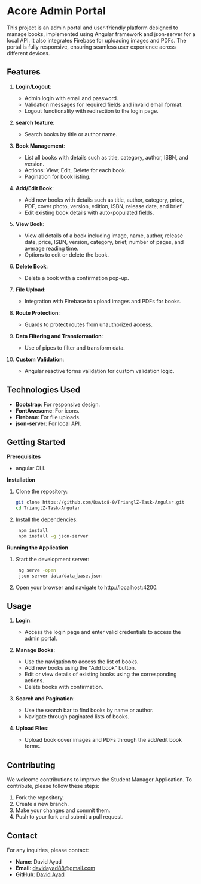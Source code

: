 # Acore Admin Portal 

This project is an admin portal and user-friendly platform designed to manage books, implemented using Angular framework and json-server for a local API. It also integrates Firebase for uploading images and PDFs. The portal is fully responsive, ensuring seamless user experience across different devices.

## Features

1. **Login/Logout**:
   - Admin login with email and password.
   - Validation messages for required fields and invalid email format.
   - Logout functionality with redirection to the login page.
  
2. **search feature**:
     - Search books by title or author name.

3. **Book Management**:
   - List all books with details such as title, category, author, ISBN, and version.
   - Actions: View, Edit, Delete for each book.
   - Pagination for book listing.

4. **Add/Edit Book**:
   - Add new books with details such as title, author, category, price, PDF, cover photo, version, edition, ISBN, release date, and brief.
   - Edit existing book details with auto-populated fields.

5. **View Book**:
   - View all details of a book including image, name, author, release date, price, ISBN, version, category, brief, number of pages, and average reading time.
   - Options to edit or delete the book.

6. **Delete Book**:
   - Delete a book with a confirmation pop-up.

7. **File Upload**:
   - Integration with Firebase to upload images and PDFs for books.

8. **Route Protection**:
   - Guards to protect routes from unauthorized access.

9. **Data Filtering and Transformation**:
   - Use of pipes to filter and transform data.

10. **Custom Validation**:
    - Angular reactive forms validation for custom validation logic.
   
      
## Technologies Used

- **Bootstrap**: For responsive design.
- **FontAwesome**: For icons.
- **Firebase**: For file uploads.
- **json-server**: For local API.


## Getting Started
  **Prerequisites**  
  * angular CLI.
    
**Installation**
1. Clone the repository:
   ```bash
   git clone https://github.com/David8-0/TrianglZ-Task-Angular.git
   cd TrianglZ-Task-Angular
2. Install the dependencies:
    ```bash
     npm install
     npm install -g json-server

**Running the Application**
1. Start the development server:
    ```bash
     ng serve -open
     json-server data/data_base.json
2. Open your browser and navigate to http://localhost:4200.

## Usage

1. **Login**:
   - Access the login page and enter valid credentials to access the admin portal.

2. **Manage Books**:
   - Use the navigation to access the list of books.
   - Add new books using the "Add book" button.
   - Edit or view details of existing books using the corresponding actions.
   - Delete books with confirmation.

3. **Search and Pagination**:
   - Use the search bar to find books by name or author.
   - Navigate through paginated lists of books.

4. **Upload Files**:
   - Upload book cover images and PDFs through the add/edit book forms.

## Contributing

We welcome contributions to improve the Student Manager Application. To contribute, please follow these steps:

1. Fork the repository.
2. Create a new branch.
3. Make your changes and commit them.
4. Push to your fork and submit a pull request.


## Contact

For any inquiries, please contact:

- **Name**: David Ayad
- **Email**: [davidayad88@gmail.com](mailto:davidayad88@gmail.com)
- **GitHub**: [David Ayad](https://github.com/David8-0)
